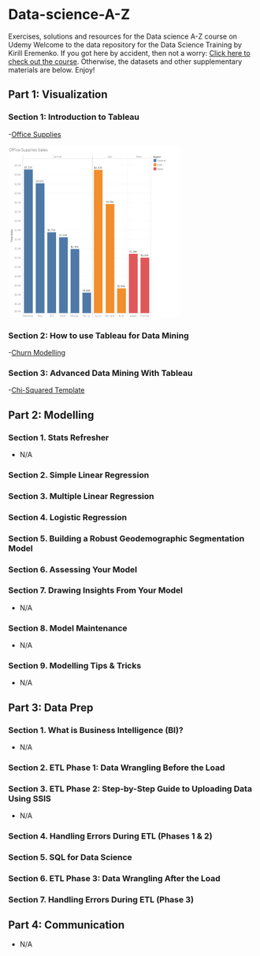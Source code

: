 # Data-science-A-Z
Exercises, solutions and resources for the Data science A-Z course on Udemy
Welcome to the data repository for the Data Science Training by Kirill Eremenko. If you got here by accident, then not a worry: [Click here to check out the course](https://www.udemy.com/datascience). Otherwise, the datasets and other supplementary materials are below. Enjoy!

## Part 1: Visualization

### Section 1: Introduction to Tableau
   -[Office Supplies](https://sds-platform-private.s3-us-east-2.amazonaws.com/uploads/P12-OfficeSupplies.csv)
   
   <img src="https://github.com/kshitijzutshi/Data-science-A-Z/blob/main/office%20supply%20sale_color%26label%20practice.png" width="350" height="350" />

### Section 2: How to use Tableau for Data Mining
   -[Churn Modelling](https://sds-platform-private.s3-us-east-2.amazonaws.com/uploads/P12-Churn-Modelling.xlsx)

### Section 3: Advanced Data Mining With Tableau
   -[Chi-Squared Template](https://sds-platform-private.s3-us-east-2.amazonaws.com/uploads/P12-Chi-Squared-Template.xlsx)

## Part 2: Modelling

### Section 1. Stats Refresher

- N/A

### Section 2. Simple Linear Regression

### Section 3. Multiple Linear Regression

### Section 4. Logistic Regression

### Section 5. Building a Robust Geodemographic Segmentation Model

### Section 6. Assessing Your Model

### Section 7. Drawing Insights From Your Model

- N/A

### Section 8. Model Maintenance

- N/A

### Section 9. Modelling Tips & Tricks

- N/A

## Part 3: Data Prep

### Section 1. What is Business Intelligence (BI)?

- N/A

### Section 2. ETL Phase 1: Data Wrangling Before the Load

### Section 3. ETL Phase 2: Step-by-Step Guide to Uploading Data Using SSIS

- N/A

### Section 4. Handling Errors During ETL (Phases 1 & 2)

### Section 5. SQL for Data Science

### Section 6. ETL Phase 3: Data Wrangling After the Load

### Section 7. Handling Errors During ETL (Phase 3)

## Part 4: Communication

- N/A
